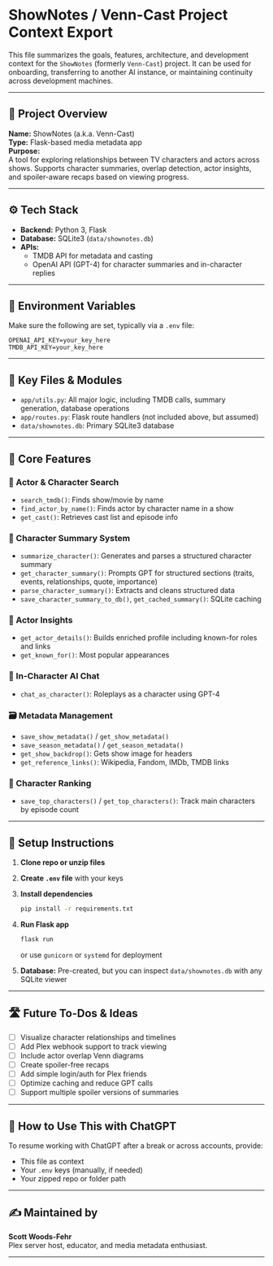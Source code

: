 # ShowNotes / Venn-Cast Project Context Export

This file summarizes the goals, features, architecture, and development context for the `ShowNotes` (formerly `Venn-Cast`) project. It can be used for onboarding, transferring to another AI instance, or maintaining continuity across development machines.

---

## 🧭 Project Overview

**Name:** ShowNotes (a.k.a. Venn-Cast)  
**Type:** Flask-based media metadata app  
**Purpose:**  
A tool for exploring relationships between TV characters and actors across shows. Supports character summaries, overlap detection, actor insights, and spoiler-aware recaps based on viewing progress.

---

## ⚙️ Tech Stack

- **Backend:** Python 3, Flask
- **Database:** SQLite3 (`data/shownotes.db`)
- **APIs:**
  - TMDB API for metadata and casting
  - OpenAI API (GPT-4) for character summaries and in-character replies

---

## 🔑 Environment Variables

Make sure the following are set, typically via a `.env` file:

```env
OPENAI_API_KEY=your_key_here
TMDB_API_KEY=your_key_here
```

---

## 📁 Key Files & Modules

- `app/utils.py`: All major logic, including TMDB calls, summary generation, database operations
- `app/routes.py`: Flask route handlers (not included above, but assumed)
- `data/shownotes.db`: Primary SQLite3 database

---

## 🧠 Core Features

### 🔎 Actor & Character Search
- `search_tmdb()`: Finds show/movie by name
- `find_actor_by_name()`: Finds actor by character name in a show
- `get_cast()`: Retrieves cast list and episode info

### 🧵 Character Summary System
- `summarize_character()`: Generates and parses a structured character summary
- `get_character_summary()`: Prompts GPT for structured sections (traits, events, relationships, quote, importance)
- `parse_character_summary()`: Extracts and cleans structured data
- `save_character_summary_to_db()`, `get_cached_summary()`: SQLite caching

### 🧬 Actor Insights
- `get_actor_details()`: Builds enriched profile including known-for roles and links
- `get_known_for()`: Most popular appearances

### 🧙 In-Character AI Chat
- `chat_as_character()`: Roleplays as a character using GPT-4

### 🗃️ Metadata Management
- `save_show_metadata()` / `get_show_metadata()`
- `save_season_metadata()` / `get_season_metadata()`
- `get_show_backdrop()`: Gets show image for headers
- `get_reference_links()`: Wikipedia, Fandom, IMDb, TMDB links

### 🌟 Character Ranking
- `save_top_characters()` / `get_top_characters()`: Track main characters by episode count

---

## 🧪 Setup Instructions

1. **Clone repo or unzip files**
2. **Create `.env` file** with your keys
3. **Install dependencies**  
   ```bash
   pip install -r requirements.txt
   ```
4. **Run Flask app**
   ```bash
   flask run
   ```
   or use `gunicorn` or `systemd` for deployment

5. **Database:** Pre-created, but you can inspect `data/shownotes.db` with any SQLite viewer

---

## 🛣️ Future To-Dos & Ideas

- [ ] Visualize character relationships and timelines
- [ ] Add Plex webhook support to track viewing
- [ ] Include actor overlap Venn diagrams
- [ ] Create spoiler-free recaps
- [ ] Add simple login/auth for Plex friends
- [ ] Optimize caching and reduce GPT calls
- [ ] Support multiple spoiler versions of summaries

---

## 🧭 How to Use This with ChatGPT

To resume working with ChatGPT after a break or across accounts, provide:
- This file as context
- Your `.env` keys (manually, if needed)
- Your zipped repo or folder path

---

## ✍️ Maintained by

**Scott Woods-Fehr**  
Plex server host, educator, and media metadata enthusiast.

---